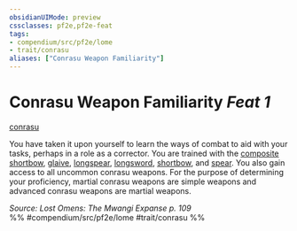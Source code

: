 ```yaml
---
obsidianUIMode: preview
cssclasses: pf2e,pf2e-feat
tags:
- compendium/src/pf2e/lome
- trait/conrasu
aliases: ["Conrasu Weapon Familiarity"]
---
```

# Conrasu Weapon Familiarity  *Feat 1*  
[conrasu](rules/traits/conrasu-loag.md "Conrasu Ancestry & Heritage Trait")  


You have taken it upon yourself to learn the ways of combat to aid with your tasks, perhaps in a role as a corrector. You are trained with the [composite shortbow](compendium/equipment/items/composite-shortbow.md), [glaive](compendium/equipment/items/glaive.md), [longspear](compendium/equipment/items/longspear.md), [longsword](compendium/equipment/items/longsword.md), [shortbow](compendium/equipment/items/shortbow.md), and [spear](compendium/equipment/items/spear.md). You also gain access to all uncommon conrasu weapons. For the purpose of determining your proficiency, martial conrasu weapons are simple weapons and advanced conrasu weapons are martial weapons.

*Source: Lost Omens: The Mwangi Expanse p. 109*  
%% #compendium/src/pf2e/lome #trait/conrasu %%